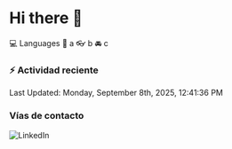 # Hi there 👋

:computer: Languages
:pencil: a
:eyeglasses: b
:oncoming_automobile: c

### :zap: Actividad reciente
<!--RECENT_ACTIVITY:start-->
<!--RECENT_ACTIVITY:end-->
<!--RECENT_ACTIVITY:last_update-->
Last Updated: Monday, September 8th, 2025, 12:41:36 PM
<!--RECENT_ACTIVITY:last_update_end-->

### Vías de contacto

![LinkedIn](https://www.linkedin.com/in/irving-hernández-226846205/)
